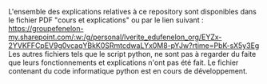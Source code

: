 L'ensemble des explications relatives à ce repository sont disponibles dans le fichier PDF "cours et explications" ou par le lien suivant : https://groupefenelon-my.sharepoint.com/:w:/g/personal/lverite_edufenelon_org/EYZx-2YVKFFCpEV9g0vcaqYBkK0SRmtcdwaLYx0M8-pYJw?rtime=PbK-sX5y3Eg
Les autres fichiers tels que le script python, ne sont pas à regarder du faite que leurs fonctionnements et explications n'ont pas été fait.
Le fichier contenant du code informatique python est en cours de développement.